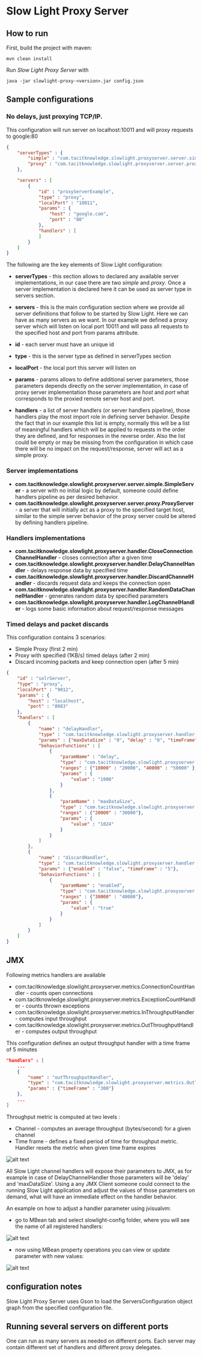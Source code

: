 # Slow Light Proxy Server

## How to run
First, build the project with maven:

```
mvn clean install
```

Run *Slow Light Proxy Server* with

```
java -jar slowlight-proxy-<version>.jar config.json
```

## Sample configurations

### No delays, just proxying TCP/IP.
This configuration will run server on localhost:10011 and will proxy requests to google:80

```json
{
    "serverTypes" : {
        "simple" : "com.tacitknowledge.slowlight.proxyserver.server.simple.SimpleServer",
        "proxy" : "com.tacitknowledge.slowlight.proxyserver.server.proxy.ProxyServer"
    },

    "servers" : [
        {
            "id" : "proxyServerExample",
            "type" : "proxy",
            "localPort" : "10011",
            "params" : {
                "host" : "google.com",
                "port" : "80"
            },
            "handlers" : [
            ]
        }
    ]
}
```

The following are the key elements of Slow Light configuration:

* __serverTypes__ - this section allows to declared any available server implementations, in our case there are two *simple* and *proxy*.
Once a server implementation is declared here it can be used as server type in servers section.

* __servers__ - this is the main configuration section where we provide all server definitions that follow to be started by Slow Light.
Here we can have as many servers as we want. In our example we defined a proxy server which will listen on local port 10011 and will
pass all requests to the specified host and port from params attribute.

* __id__ - each server must have an unique id
* __type__ - this is the server type as defined in serverTypes section
* __localPort__ - the local port this server will listen on
* __params__ - params allows to define additional server parameters, those parameters depends directly on the server implementation,
in case of proxy server implementation those parameters are *host* and *port* what corresponds to the proxied remote server host and port.

* __handlers__ - a list of server handlers (or server handlers pipeline), those handlers play the most import role in defining server
behavior. Despite the fact that in our example this list is empty, normally this will be a list of meaningful handlers which will be
applied to requests in the order they are defined, and for responses in the reverse order. Also the list could be empty or may be missing
from the configuration in which case there will be no impact on the request/response, server will act as a simple proxy.

### Server implementations

* __com.tacitknowledge.slowlight.proxyserver.server.simple.SimpleServer__ - a server with no initial logic by default, someone
could define handlers pipeline as per desired behavior.
* __com.tacitknowledge.slowlight.proxyserver.server.proxy.ProxyServer__ - a server that will initially act as a proxy to the specified
target host, similar to the simple server behavior of the proxy server could be altered by defining handlers pipeline.

### Handlers implementations

* __com.tacitknowledge.slowlight.proxyserver.handler.CloseConnectionChannelHandler__ - closes connection after a given time
* __com.tacitknowledge.slowlight.proxyserver.handler.DelayChannelHandler__ - delays response data by specified time
* __com.tacitknowledge.slowlight.proxyserver.handler.DiscardChannelHandler__ - discards request data and keeps the connection open
* __com.tacitknowledge.slowlight.proxyserver.handler.RandomDataChannelHandler__ - generates random data by specified parameters
* __com.tacitknowledge.slowlight.proxyserver.handler.LogChannelHandler__ - logs some basic information about request/response messages

### Timed delays and packet discards

This configuration contains 3 scenarios:
* Simple Proxy (first 2 min)
* Proxy with specified (1KB/s) timed delays (after 2 min)
* Discard incoming packets and keep connection open (after 5 min)

```json
{
    "id" : "solrServer",
    "type" : "proxy",
    "localPort" : "9012",
    "params" : {
        "host" : "localhost",
        "port" : "8983"
    },
    "handlers" : [
        {
            "name" : "delayHandler",
            "type" : "com.tacitknowledge.slowlight.proxyserver.handler.DelayChannelHandler",
            "params" : {"maxDataSize" : "0", "delay" : "0", "timeFrame" : "5"},
            "behaviorFunctions" : [
                {
                    "paramName" : "delay",
                    "type" : "com.tacitknowledge.slowlight.proxyserver.handler.behavior.LinearBehavior",
                    "ranges" : {"10000" : "20000", "40000" : "50000" },
                    "params" : {
                        "value" : "1000"
                    }
                },
                {
                    "paramName" : "maxDataSize",
                    "type" : "com.tacitknowledge.slowlight.proxyserver.handler.behavior.LinearBehavior",
                    "ranges" : {"20000" : "30000"},
                    "params" : {
                        "value" : "1024"
                    }
                }
            ]
        },
        {
            "name" : "discardHandler",
            "type" : "com.tacitknowledge.slowlight.proxyserver.handler.DiscardChannelHandler",
            "params" : {"enabled" : "false", "timeFrame" : "5"},
            "behaviorFunctions" : [
                {
                    "paramName" : "enabled",
                    "type" : "com.tacitknowledge.slowlight.proxyserver.handler.behavior.LinearBehavior",
                    "ranges" : {"30000" : "40000"},
                    "params" : {
                        "value" : "true"
                    }
                }
            ]
        }
    ]
}
```

## JMX

Following metrics handlers are available

* com.tacitknowledge.slowlight.proxyserver.metrics.ConnectionCountHandler - counts open connections
* com.tacitknowledge.slowlight.proxyserver.metrics.ExceptionCountHandler - counts thrown exceptions
* com.tacitknowledge.slowlight.proxyserver.metrics.InThroughputHandler - computes input throughput
* com.tacitknowledge.slowlight.proxyserver.metrics.OutThroughputHandler - computes output throughput

This configuration defines an output throughput handler with a time frame of 5 minutes

```json
"handlers" : [
    ...
    {
        "name" : "outThroughputHandler",
        "type" : "com.tacitknowledge.slowlight.proxyserver.metrics.OutThroughputHandler",
        "params" : {"timeFrame" : "300"}
    },
    ...
]
```

Throughput metric is computed at two levels :

 * Channel - computes an average throughput (bytes/second) for a given channel
 * Time frame - defines a fixed period of time for throughput metric. Handler resets the metric when given time
   frame expires

![alt text](images/Throughput.png "Throughput metric")

All Slow Light channel handlers will expose their parameters to JMX, as for example in case of DelayChannelHandler
those parameters will be 'delay' and 'maxDataSize'. Using a any JMX Client someone could connect to the running Slow Light application
and adjust the values of those parameters on demand, what will have an immediate effect on the handler behavior.

An example on how to adjust a handler parameter using jvisualvm:

- go to MBean tab and select slowlight-config folder, where you will see the name of all registered handlers:

![alt text](images/HandlerMBean.png "Handler MBean")

- now using MBean property operations you can view or update parameter with new values:

![alt text](images/HandlerMBeanViewProperties.png "Handler MBean View Properties")

## configuration notes
Slow Light Proxy Server uses Gson to load the ServersConfiguration object graph from the specified configuration file.

## Running several servers on different ports
One can run as many servers as needed on different ports. Each server may contain different set of handlers and
different proxy delegates.
